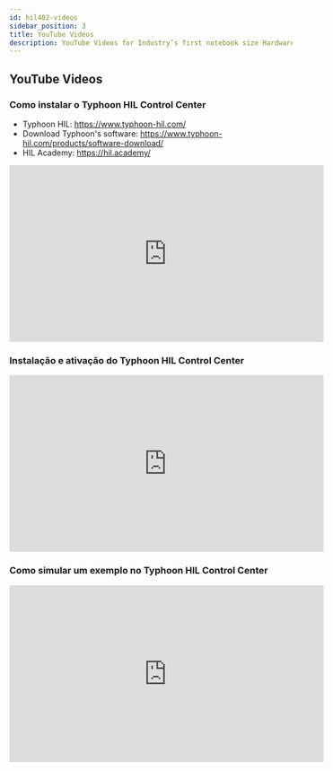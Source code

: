 ```yaml
---
id: hil402-videos
sidebar_position: 3
title: YouTube Videos
description: YouTube Videos for Industry’s first notebook size Hardware-in-the-Loop system.
---
```


## YouTube Videos

### Como instalar o Typhoon HIL Control Center

- Typhoon HIL: https://www.typhoon-hil.com/
- Download Typhoon's software: https://www.typhoon-hil.com/products/software-download/
- HIL Academy: https://hil.academy/

<iframe width="560" height="315" src="https://www.youtube.com/embed/ATdW1blkZ6s?si=mF3-AqC6Sti0MUlD" title="YouTube video player" frameborder="0" allow="accelerometer; autoplay; clipboard-write; encrypted-media; gyroscope; picture-in-picture; web-share" referrerpolicy="strict-origin-when-cross-origin" allowfullscreen></iframe>

### Instalação e ativação do Typhoon HIL Control Center

<iframe width="560" height="315" src="https://www.youtube.com/embed/MuMXBQ9nXuk?si=1msg5Ae2xpwZSu9F" title="YouTube video player" frameborder="0" allow="accelerometer; autoplay; clipboard-write; encrypted-media; gyroscope; picture-in-picture; web-share" referrerpolicy="strict-origin-when-cross-origin" allowfullscreen></iframe>

### Como simular um exemplo no Typhoon HIL Control Center

<iframe width="560" height="315" src="https://www.youtube.com/embed/NVorHO02lfk?si=8z9SEQKfkfUxIB5W" title="YouTube video player" frameborder="0" allow="accelerometer; autoplay; clipboard-write; encrypted-media; gyroscope; picture-in-picture; web-share" referrerpolicy="strict-origin-when-cross-origin" allowfullscreen></iframe>
